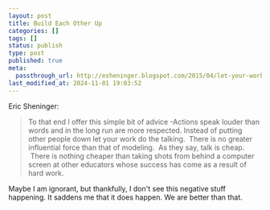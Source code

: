 ```yaml
---
layout: post
title: Build Each Other Up
categories: []
tags: []
status: publish
type: post
published: true
meta:
  passthrough_url: http://esheninger.blogspot.com/2015/04/let-your-work-do-talking.html?m=1
last_modified_at: 2024-11-01 19:03:52
---
```


Eric Sheninger:


>To that end I offer this simple bit of advice -Actions speak louder than words and in the long run are more respected. Instead of putting other people down let your work do the talking.  There is no greater influential force than that of modeling.  As they say, talk is cheap.  There is nothing cheaper than taking shots from behind a computer screen at other educators whose success has come as a result of hard work.



Maybe I am ignorant, but thankfully, I don't see this negative stuff happening. It saddens me that it does happen. We are better than that.
